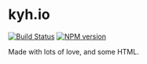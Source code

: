 kyh.io
==================
[![Build Status](https://travis-ci.org/tehkaiyu/tehkaiyu.github.io.svg?branch=master)](https://travis-ci.org/tehkaiyu/tehkaiyu.github.io)
[![NPM version](https://badge.fury.io/js/badge-list.svg)](http://badge.fury.io/js/badge-list)

Made with lots of love, and some HTML.
